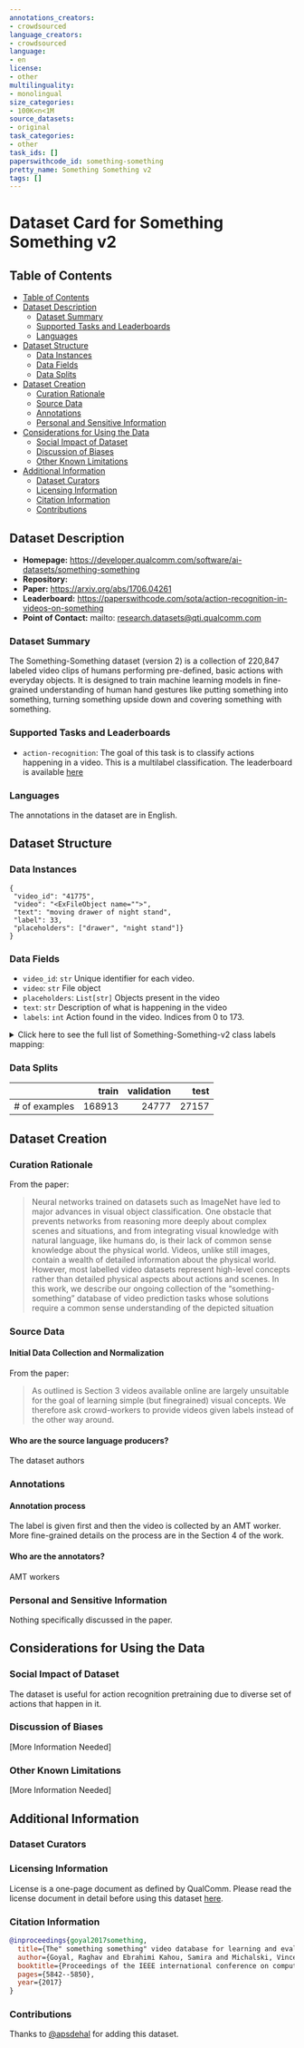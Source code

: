 ```yaml
---
annotations_creators:
- crowdsourced
language_creators:
- crowdsourced
language:
- en
license:
- other
multilinguality:
- monolingual
size_categories:
- 100K<n<1M
source_datasets:
- original
task_categories:
- other
task_ids: []
paperswithcode_id: something-something
pretty_name: Something Something v2
tags: []
---
```


# Dataset Card for Something Something v2

## Table of Contents
- [Table of Contents](#table-of-contents)
- [Dataset Description](#dataset-description)
  - [Dataset Summary](#dataset-summary)
  - [Supported Tasks and Leaderboards](#supported-tasks-and-leaderboards)
  - [Languages](#languages)
- [Dataset Structure](#dataset-structure)
  - [Data Instances](#data-instances)
  - [Data Fields](#data-fields)
  - [Data Splits](#data-splits)
- [Dataset Creation](#dataset-creation)
  - [Curation Rationale](#curation-rationale)
  - [Source Data](#source-data)
  - [Annotations](#annotations)
  - [Personal and Sensitive Information](#personal-and-sensitive-information)
- [Considerations for Using the Data](#considerations-for-using-the-data)
  - [Social Impact of Dataset](#social-impact-of-dataset)
  - [Discussion of Biases](#discussion-of-biases)
  - [Other Known Limitations](#other-known-limitations)
- [Additional Information](#additional-information)
  - [Dataset Curators](#dataset-curators)
  - [Licensing Information](#licensing-information)
  - [Citation Information](#citation-information)
  - [Contributions](#contributions)

## Dataset Description

- **Homepage:** https://developer.qualcomm.com/software/ai-datasets/something-something
- **Repository:** 
- **Paper:** https://arxiv.org/abs/1706.04261
- **Leaderboard:** https://paperswithcode.com/sota/action-recognition-in-videos-on-something
- **Point of Contact:** mailto: research.datasets@qti.qualcomm.com

### Dataset Summary

The Something-Something dataset (version 2) is a collection of 220,847 labeled video clips of humans performing pre-defined, basic actions with everyday objects. It is designed to train machine learning models in fine-grained understanding of human hand gestures like putting something into something, turning something upside down and covering something with something.

### Supported Tasks and Leaderboards

- `action-recognition`: The goal of this task is to classify actions happening in a video. This is a multilabel classification. The leaderboard is available [here](https://paperswithcode.com/sota/action-recognition-in-videos-on-something)


### Languages

The annotations in the dataset are in English.

## Dataset Structure

### Data Instances

```
{
 "video_id": "41775",
 "video": "<ExFileObject name="">",
 "text": "moving drawer of night stand",
 "label": 33,
 "placeholders": ["drawer", "night stand"]}
}
```

### Data Fields

- `video_id`: `str` Unique identifier for each video.
- `video`: `str` File object
- `placeholders`: `List[str]` Objects present in the video
- `text`: `str` Description of what is happening in the video
- `labels`: `int` Action found in the video. Indices from 0 to 173.

<details>
  <summary>
  Click here to see the full list of Something-Something-v2 class labels mapping:
  </summary>
  |0 | Approaching something with your camera |
  |1 | Attaching something to something |
  |2 | Bending something so that it deforms |
  |3 | Bending something until it breaks |
  |4 | Burying something in something |
  |5 | Closing something |
  |6 | Covering something with something |
  |7 | Digging something out of something |
  |8 | Dropping something behind something |
  |9 | Dropping something in front of something |
  |10 | Dropping something into something |
  |11 | Dropping something next to something |
  |12 | Dropping something onto something |
  |13 | Failing to put something into something because something does not fit |
  |14 | Folding something |
  |15 | Hitting something with something |
  |16 | Holding something |
  |17 | Holding something behind something |
  |18 | Holding something in front of something |
  |19 | Holding something next to something |
  |20 | Holding something over something |
  |21 | Laying something on the table on its side, not upright |
  |22 | Letting something roll along a flat surface |
  |23 | Letting something roll down a slanted surface |
  |24 | Letting something roll up a slanted surface, so it rolls back down |
  |25 | Lifting a surface with something on it but not enough for it to slide down |
  |26 | Lifting a surface with something on it until it starts sliding down |
  |27 | Lifting something up completely without letting it drop down |
  |28 | Lifting something up completely, then letting it drop down |
  |29 | Lifting something with something on it |
  |30 | Lifting up one end of something without letting it drop down |
  |31 | Lifting up one end of something, then letting it drop down |
  |32 | Moving away from something with your camera |
  |33 | Moving part of something |
  |34 | Moving something across a surface until it falls down |
  |35 | Moving something across a surface without it falling down |
  |36 | Moving something and something away from each other |
  |37 | Moving something and something closer to each other |
  |38 | Moving something and something so they collide with each other |
  |39 | Moving something and something so they pass each other |
  |40 | Moving something away from something |
  |41 | Moving something away from the camera |
  |42 | Moving something closer to something |
  |43 | Moving something down |
  |44 | Moving something towards the camera |
  |45 | Moving something up |
  |46 | Opening something |
  |47 | Picking something up |
  |48 | Piling something up |
  |49 | Plugging something into something |
  |50 | Plugging something into something but pulling it right out as you remove your hand |
  |51 | Poking a hole into some substance |
  |52 | Poking a hole into something soft |
  |53 | Poking a stack of something so the stack collapses |
  |54 | Poking a stack of something without the stack collapsing |
  |55 | Poking something so it slightly moves |
  |56 | Poking something so lightly that it doesn't or almost doesn't move |
  |57 | Poking something so that it falls over |
  |58 | Poking something so that it spins around |
  |59 | Pouring something into something |
  |60 | Pouring something into something until it overflows |
  |61 | Pouring something onto something |
  |62 | Pouring something out of something |
  |63 | Pretending or failing to wipe something off of something |
  |64 | Pretending or trying and failing to twist something |
  |65 | Pretending to be tearing something that is not tearable |
  |66 | Pretending to close something without actually closing it |
  |67 | Pretending to open something without actually opening it |
  |68 | Pretending to pick something up |
  |69 | Pretending to poke something |
  |70 | Pretending to pour something out of something, but something is empty |
  |71 | Pretending to put something behind something |
  |72 | Pretending to put something into something |
  |73 | Pretending to put something next to something |
  |74 | Pretending to put something on a surface |
  |75 | Pretending to put something onto something |
  |76 | Pretending to put something underneath something |
  |77 | Pretending to scoop something up with something |
  |78 | Pretending to spread air onto something |
  |79 | Pretending to sprinkle air onto something |
  |80 | Pretending to squeeze something |
  |81 | Pretending to take something from somewhere |
  |82 | Pretending to take something out of something |
  |83 | Pretending to throw something |
  |84 | Pretending to turn something upside down |
  |85 | Pulling something from behind of something |
  |86 | Pulling something from left to right |
  |87 | Pulling something from right to left |
  |88 | Pulling something onto something |
  |89 | Pulling something out of something |
  |90 | Pulling two ends of something but nothing happens |
  |91 | Pulling two ends of something so that it gets stretched |
  |92 | Pulling two ends of something so that it separates into two pieces |
  |93 | Pushing something from left to right |
  |94 | Pushing something from right to left |
  |95 | Pushing something off of something |
  |96 | Pushing something onto something |
  |97 | Pushing something so it spins |
  |98 | Pushing something so that it almost falls off but doesn't |
  |99 | Pushing something so that it falls off the table |
  |100 | Pushing something so that it slightly moves |
  |101 | Pushing something with something |
  |102 | Putting number of something onto something |
  |103 | Putting something and something on the table |
  |104 | Putting something behind something |
  |105 | Putting something in front of something |
  |106 | Putting something into something |
  |107 | Putting something next to something |
  |108 | Putting something on a flat surface without letting it roll |
  |109 | Putting something on a surface |
  |110 | Putting something on the edge of something so it is not supported and falls down |
  |111 | Putting something onto a slanted surface but it doesn't glide down |
  |112 | Putting something onto something |
  |113 | Putting something onto something else that cannot support it so it falls down |
  |114 | Putting something similar to other things that are already on the table |
  |115 | Putting something that can't roll onto a slanted surface, so it slides down |
  |116 | Putting something that can't roll onto a slanted surface, so it stays where it is |
  |117 | Putting something that cannot actually stand upright upright on the table, so it falls on its side |
  |118 | Putting something underneath something |
  |119 | Putting something upright on the table |
  |120 | Putting something, something and something on the table |
  |121 | Removing something, revealing something behind |
  |122 | Rolling something on a flat surface |
  |123 | Scooping something up with something |
  |124 | Showing a photo of something to the camera |
  |125 | Showing something behind something |
  |126 | Showing something next to something |
  |127 | Showing something on top of something |
  |128 | Showing something to the camera |
  |129 | Showing that something is empty |
  |130 | Showing that something is inside something |
  |131 | Something being deflected from something |
  |132 | Something colliding with something and both are being deflected |
  |133 | Something colliding with something and both come to a halt |
  |134 | Something falling like a feather or paper |
  |135 | Something falling like a rock |
  |136 | Spilling something behind something |
  |137 | Spilling something next to something |
  |138 | Spilling something onto something |
  |139 | Spinning something so it continues spinning |
  |140 | Spinning something that quickly stops spinning |
  |141 | Spreading something onto something |
  |142 | Sprinkling something onto something |
  |143 | Squeezing something |
  |144 | Stacking number of something |
  |145 | Stuffing something into something |
  |146 | Taking one of many similar things on the table |
  |147 | Taking something from somewhere |
  |148 | Taking something out of something |
  |149 | Tearing something into two pieces |
  |150 | Tearing something just a little bit |
  |151 | Throwing something |
  |152 | Throwing something against something |
  |153 | Throwing something in the air and catching it |
  |154 | Throwing something in the air and letting it fall |
  |155 | Throwing something onto a surface |
  |156 | Tilting something with something on it slightly so it doesn't fall down |
  |157 | Tilting something with something on it until it falls off |
  |158 | Tipping something over |
  |159 | Tipping something with something in it over, so something in it falls out |
  |160 | Touching (without moving) part of something |
  |161 | Trying but failing to attach something to something because it doesn't stick |
  |162 | Trying to bend something unbendable so nothing happens |
  |163 | Trying to pour something into something, but missing so it spills next to it |
  |164 | Turning something upside down |
  |165 | Turning the camera downwards while filming something |
  |166 | Turning the camera left while filming something |
  |167 | Turning the camera right while filming something |
  |168 | Turning the camera upwards while filming something |
  |169 | Twisting (wringing) something wet until water comes out |
  |170 | Twisting something |
  |171 | Uncovering something |
  |172 | Unfolding something |
  |173 | Wiping something off of something |
</details>

### Data Splits


|             |train  |validation| test  |
|-------------|------:|---------:|------:|
|# of examples|168913|24777     |27157 |


## Dataset Creation

### Curation Rationale

From the paper:
> Neural networks trained on datasets such as ImageNet have led to major advances 
in visual object classification. One obstacle that prevents networks from reasoning more 
deeply about complex scenes and situations, and from integrating visual knowledge with natural language, 
like humans do, is their lack of common sense knowledge about the physical world. 
Videos, unlike still images, contain a wealth of detailed information about the physical world. 
However, most labelled video datasets represent high-level concepts rather than detailed physical aspects 
about actions and scenes. In this work, we describe our ongoing collection of the 
“something-something” database of video prediction tasks whose solutions require a common sense 
understanding of the depicted situation


### Source Data

#### Initial Data Collection and Normalization
From the paper:
> As outlined is Section 3 videos available online are largely unsuitable for the goal of learning 
simple (but finegrained) visual concepts. We therefore ask crowd-workers to provide videos 
given labels instead of the other way around.

#### Who are the source language producers?

The dataset authors

### Annotations

#### Annotation process

The label is given first and then the video is collected by an AMT worker. More fine-grained details on the process are in the Section 4 of the work.

#### Who are the annotators?
AMT workers

### Personal and Sensitive Information
Nothing specifically discussed in the paper.

## Considerations for Using the Data

### Social Impact of Dataset

The dataset is useful for action recognition pretraining due to diverse set of actions that happen in it. 

### Discussion of Biases

[More Information Needed]

### Other Known Limitations

[More Information Needed]

## Additional Information

### Dataset Curators


### Licensing Information

License is a one-page document as defined by QualComm. Please read the license document in detail before using this dataset [here](https://developer.qualcomm.com/downloads/data-license-agreement-research-use?referrer=node/68935).

### Citation Information

```bibtex
@inproceedings{goyal2017something,
  title={The" something something" video database for learning and evaluating visual common sense},
  author={Goyal, Raghav and Ebrahimi Kahou, Samira and Michalski, Vincent and Materzynska, Joanna and Westphal, Susanne and Kim, Heuna and Haenel, Valentin and Fruend, Ingo and Yianilos, Peter and Mueller-Freitag, Moritz and others},
  booktitle={Proceedings of the IEEE international conference on computer vision},
  pages={5842--5850},
  year={2017}
}
```

### Contributions

Thanks to [@apsdehal](https://github.com/apsdehal) for adding this dataset.
